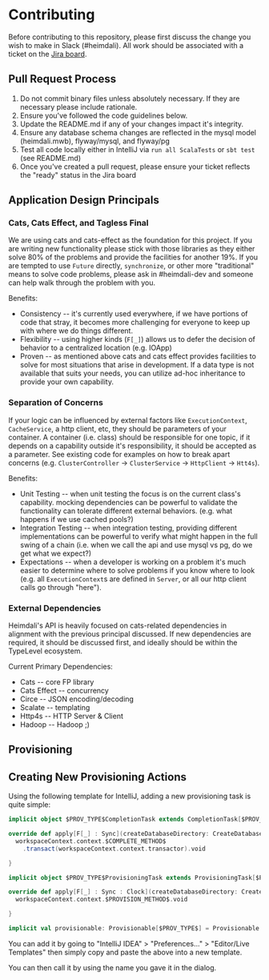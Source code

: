 # Contributing

Before contributing to this repository, please first discuss the change you wish to make in Slack (#heimdali). All
work should be associated with a ticket on the [Jira board](https://phdata.atlassian.net/jira/software/projects/HEIM/boards/29).

## Pull Request Process

1. Do not commit binary files unless absolutely necessary. If they are necessary please include rationale.
2. Ensure you've followed the code guidelines below.
3. Update the README.md if any of your changes impact it's integrity.
4. Ensure any database schema changes are reflected in the mysql model (heimdali.mwb), flyway/mysql, and flyway/pg
5. Test all code locally either in IntelliJ via `run all ScalaTests` or `sbt test` (see README.md)
6. Once you've created a pull request, please ensure your ticket reflects the "ready" status in the Jira board

## Application Design Principals

### Cats, Cats Effect, and Tagless Final
We are using cats and cats-effect as the foundation for this project. If you are writing new functionality please stick
with those libraries as they either solve 80% of the problems and provide the facilities for another 19%. If you are
tempted to use `Future` directly, `synchronize`, or other more "traditional" means to solve code problems, please ask
in #heimdali-dev and someone can help walk through the problem with you.

Benefits:

- Consistency -- it's currently used everywhere, if we have portions of code that stray, it becomes more challenging
  for everyone to keep up with where we do things different.
- Flexibility -- using higher kinds (`F[_]`) allows us to defer the decision of behavior to a centralized location (e.g. IOApp)
- Proven -- as mentioned above cats and cats effect provides facilities to solve for most situations that arise in development.
  If a data type is not available that suits your needs, you can utilize ad-hoc inheritance to provide your own capability.

### Separation of Concerns
If your logic can be influenced by external factors like `ExecutionContext`, `CacheService`, a http client, etc, they
should be parameters of your container. A container (i.e. class) should be responsible for one topic, if it depends on
a capability outside it's responsibility, it should be accepted as a parameter. See existing code for examples on how
to break apart concerns (e.g. `ClusterController` -> `ClusterService` -> `HttpClient` -> `Htt4s`).

Benefits:

- Unit Testing -- when unit testing the focus is on the current class's capability. mocking dependencies can be powerful
  to validate the functionality can tolerate different external behaviors. (e.g. what happens if we use cached pools?)
- Integration Testing -- when integration testing, providing different implementations can be powerful to verify what
  might happen in the full swing of a chain (i.e. when we call the api and use mysql vs pg, do we get what we expect?)
- Expectations -- when a developer is working on a problem it's much easier to determine where to solve problems if you
  know where to look (e.g. all `ExecutionContext`s are defined in `Server`, or all our http client calls go through "here").

### External Dependencies
Heimdali's API is heavily focused on cats-related dependencies in alignment with the previous principal discussed. If new
dependencies are required, it should be discussed first, and ideally should be within the TypeLevel ecosystem.

Current Primary Dependencies:

- Cats -- core FP library
- Cats Effect -- concurrency
- Circe -- JSON encoding/decoding
- Scalate -- templating
- Http4s -- HTTP Server & Client
- Hadoop -- Hadoop ;)

## Provisioning

## Creating New Provisioning Actions
Using the following template for IntelliJ, adding a new provisioning task is quite simple:
```scala
implicit object $PROV_TYPE$CompletionTask extends CompletionTask[$PROV_TYPE$] {

override def apply[F[_] : Sync](createDatabaseDirectory: CreateDatabaseDirectory, instant: Instant, workspaceContext: WorkspaceContext[F]): F[Unit] =
  workspaceContext.context.$COMPLETE_METHOD$
    .transact(workspaceContext.context.transactor).void

}

implicit object $PROV_TYPE$ProvisioningTask extends ProvisioningTask[$PROV_TYPE$] {

override def apply[F[_] : Sync : Clock](createDatabaseDirectory: CreateDatabaseDirectory, workspaceContext: WorkspaceContext[F]): F[Unit] =
  workspaceContext.context.$PROVISION_METHOD$.void

}

implicit val provisionable: Provisionable[$PROV_TYPE$] = Provisionable.deriveProvisionable
```

You can add it by going to "IntelliJ IDEA" > "Preferences..." > "Editor/Live Templates" then simply copy and paste the above into a new template.

You can then call it by using the name you gave it in the dialog.
